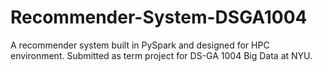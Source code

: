 # Recommender-System-DSGA1004
A recommender system built in PySpark and designed for HPC environment. Submitted as term project for DS-GA 1004 Big Data at NYU.
